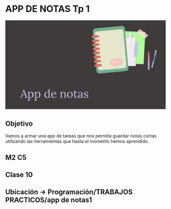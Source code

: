 # APP DE NOTAS Tp 1

![portada](img/cover.png)

## Objetivo
Vamos a armar una app de tareas que nos permita guardar notas cortas utilizando las
herramientas que hasta el momento hemos aprendido.



## M2 C5

## Clase 10

## Ubicación -> Programación/TRABAJOS PRACTICOS/app de notas1